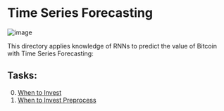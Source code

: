 # Time Series Forecasting
![image](https://github.com/vassa33/alu-machine_learning/assets/61325877/d6b6d609-0e61-4883-8fc5-9e584f855730)

This directory applies knowledge of RNNs to predict the value of Bitcoin with Time Series Forecasting:

## Tasks:
0. [When to Invest](/supervised_learning/time_series/forecast_btc.py)
1. [When to Invest Preprocess](/supervised_learning/time_series/preprocess_data.py)
